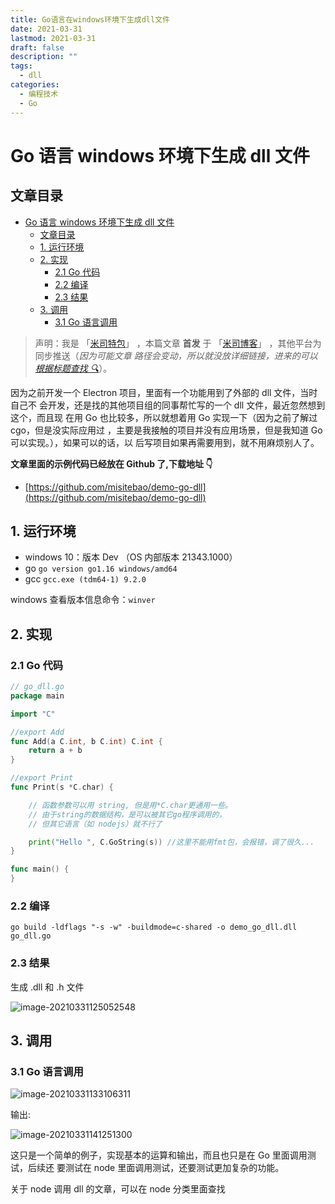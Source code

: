 ```yaml
---
title: Go语言在windows环境下生成dll文件
date: 2021-03-31
lastmod: 2021-03-31
draft: false
description: ""
tags:
  - dll
categories:
  - 编程技术
  - Go
---
```


# Go 语言 windows 环境下生成 dll 文件

## 文章目录

- [Go 语言 windows 环境下生成 dll 文件](#go-语言-windows-环境下生成-dll-文件)
	- [文章目录](#文章目录)
	- [1. 运行环境](#1-运行环境)
	- [2. 实现](#2-实现)
		- [2.1 Go 代码](#21-go-代码)
		- [2.2 编译](#22-编译)
		- [2.3 结果](#23-结果)
	- [3. 调用](#3-调用)
		- [3.1 Go 语言调用](#31-go-语言调用)

> 声明：我是 「[米司特包](http://misitebao.com)」 ，本篇文章 **首发** 于
> 「[米司博客](http://blog.misitebao.com)」 ，其他平台为同步推送（_因为可能文章
> 路径会变动，所以就没放详细链接，进来的可以
> [根据标题查找 🔍](http://blog.misitebao.com/posts/)_）。

因为之前开发一个 Electron 项目，里面有一个功能用到了外部的 dll 文件，当时自己不
会开发，还是找的其他项目组的同事帮忙写的一个 dll 文件，最近忽然想到这个，而且现
在用 Go 也比较多，所以就想着用 Go 实现一下（因为之前了解过 cgo，但是没实际应用过
，主要是我接触的项目并没有应用场景，但是我知道 Go 可以实现。），如果可以的话，以
后写项目如果再需要用到，就不用麻烦别人了。

**文章里面的示例代码已经放在 Github 了,下载地址 👇**

- [https://github.com/misitebao/demo-go-dll](https://github.com/misitebao/demo-go-dll)

<span id="nav-1"></span>

## 1. 运行环境

- windows 10：版本 Dev （OS 内部版本 21343.1000）
- go `go version go1.16 windows/amd64`
- gcc `gcc.exe (tdm64-1) 9.2.0`

windows 查看版本信息命令：`winver`

<span id="nav-2"></span>

## 2. 实现

<span id="nav-2-1"></span>

### 2.1 Go 代码

```go
// go_dll.go
package main

import "C"

//export Add
func Add(a C.int, b C.int) C.int {
	return a + b
}

//export Print
func Print(s *C.char) {

	// 函数参数可以用 string, 但是用*C.char更通用一些。
	// 由于string的数据结构，是可以被其它go程序调用的，
	// 但其它语言（如 nodejs）就不行了

	print("Hello ", C.GoString(s)) //这里不能用fmt包，会报错，调了很久...
}

func main() {
}

```

<span id="nav-2-2"></span>

### 2.2 编译

```shell
go build -ldflags "-s -w" -buildmode=c-shared -o demo_go_dll.dll go_dll.go
```

<span id="nav-2-3"></span>

### 2.3 结果

生成 .dll 和 .h 文件

![image-20210331125052548](https://cdn.jsdelivr.net/gh/misitebao/CDN/md/image-20210331125052548.png)

<span id="nav-3"></span>

## 3. 调用

<span id="nav-3-1"></span>

### 3.1 Go 语言调用

![image-20210331133106311](https://cdn.jsdelivr.net/gh/misitebao/CDN/md/image-20210331133106311.png)

输出:

![image-20210331141251300](https://cdn.jsdelivr.net/gh/misitebao/CDN/md/image-20210331141251300.png)

这只是一个简单的例子，实现基本的运算和输出，而且也只是在 Go 里面调用测试，后续还
要测试在 node 里面调用测试，还要测试更加复杂的功能。

关于 node 调用 dll 的文章，可以在 node 分类里面查找
